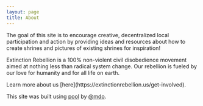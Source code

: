 ```yaml
---
layout: page
title: About
---
```


The goal of this site is to encourage creative, decentralized local participation and action by providing ideas and resources about how to create shrines and pictures of existing shrines for inspiration!

<p class="message">
Extinction Rebellion is a 100% non-violent civil disobedience movement aimed at nothing less than radical system change. Our rebellion is fueled by our love for humanity and for all life on earth.
</p>
Learn more about us [here](https://extinctionrebellion.us/get-involved).

This site was built using [pool](https://github.com/poole/poole) by [@mdo](https://twitter.com/mdo).

